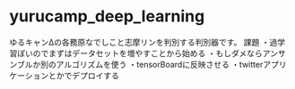 # yurucamp_deep_learning
ゆるキャンΔの各務原なでしこと志摩リンを判別する判別器です。
課題
・過学習ぽいのでまずはデータセットを増やすことから始める
・もしダメならアンサンブルか別のアルゴリズムを使う
・tensorBoardに反映させる
・twitterアプリケーションとかでデプロイする
